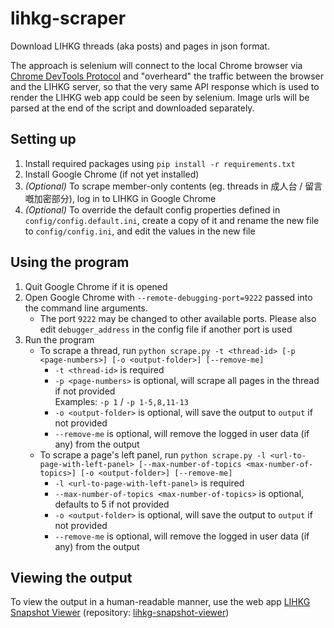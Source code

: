 # lihkg-scraper

Download LIHKG threads (aka posts) and pages in json format.

The approach is selenium will connect to the local Chrome browser via [Chrome DevTools Protocol](https://chromedevtools.github.io/devtools-protocol/) and "overheard" the traffic between the browser and the LIHKG server, so that the very same API response which is used to render the LIHKG web app could be seen by selenium. Image urls will be parsed at the end of the script and downloaded separately.

## Setting up

1. Install required packages using `pip install -r requirements.txt`
2. Install Google Chrome (if not yet installed)
3. *(Optional)* To scrape member-only contents (eg. threads in 成人台 / 留言嘅加密部分), log in to LIHKG in Google Chrome
4. *(Optional)* To override the default config properties defined in `config/config.default.ini`, create a copy of it and rename the new file to `config/config.ini`, and edit the values in the new file

## Using the program

1. Quit Google Chrome if it is opened
2. Open Google Chrome with `--remote-debugging-port=9222` passed into the command line arguments.
    - The port `9222` may be changed to other available ports. Please also edit `debugger_address` in the config file if another port is used
3. Run the program
    - To scrape a thread, run `python scrape.py -t <thread-id> [-p <page-numbers>] [-o <output-folder>] [--remove-me]`
        - `-t <thread-id>` is required
        - `-p <page-numbers>` is optional, will scrape all pages in the thread if not provided\
        Examples: `-p 1` / `-p 1-5,8,11-13`
        - `-o <output-folder>` is optional, will save the output to `output` if not provided
        - `--remove-me` is optional, will remove the logged in user data (if any) from the output
    - To scrape a page's left panel, run `python scrape.py -l <url-to-page-with-left-panel> [--max-number-of-topics <max-number-of-topics>] [-o <output-folder>] [--remove-me]`
        - `-l <url-to-page-with-left-panel>` is required
        - `--max-number-of-topics <max-number-of-topics>` is optional, defaults to 5 if not provided
        - `-o <output-folder>` is optional, will save the output to `output` if not provided
        - `--remove-me` is optional, will remove the logged in user data (if any) from the output

## Viewing the output

To view the output in a human-readable manner, use the web app [LIHKG Snapshot Viewer](https://lhfmartin.github.io/lihkg-snapshot-viewer/) (repository: [lihkg-snapshot-viewer](https://github.com/lhfmartin/lihkg-snapshot-viewer))
